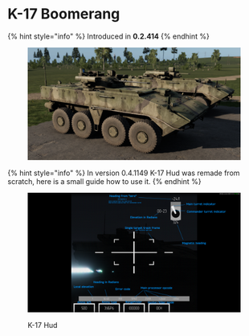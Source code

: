 # K-17 Boomerang

{% hint style="info" %}
Introduced in **0.2.414**
{% endhint %}

<figure><img src="../../../../.gitbook/assets/изображение_2023-06-18_160514655.png" alt=""><figcaption></figcaption></figure>

{% hint style="info" %}
In version 0.4.1149 K-17 Hud was remade from scratch, here is a small guide how to use it.
{% endhint %}

<figure><img src="../../../../.gitbook/assets/изображение (1).png" alt=""><figcaption><p>K-17 Hud</p></figcaption></figure>
